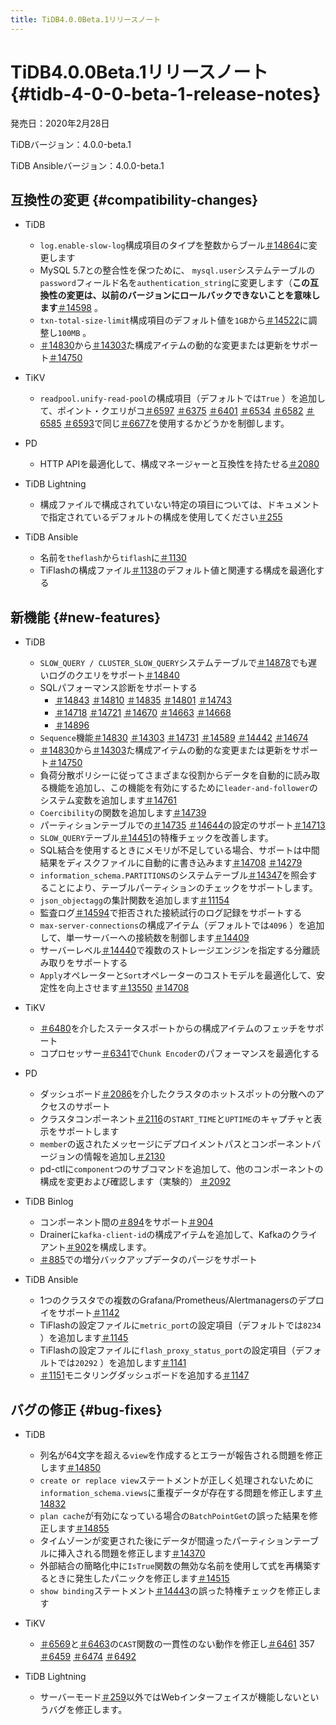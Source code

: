 ```yaml
---
title: TiDB4.0.0Beta.1リリースノート
---
```


# TiDB4.0.0Beta.1リリースノート {#tidb-4-0-0-beta-1-release-notes}

発売日：2020年2月28日

TiDBバージョン：4.0.0-beta.1

TiDB Ansibleバージョン：4.0.0-beta.1

## 互換性の変更 {#compatibility-changes}

-   TiDB
    -   `log.enable-slow-log`構成項目のタイプを整数からブール[＃14864](https://github.com/pingcap/tidb/pull/14864)に変更します
    -   MySQL 5.7との整合性を保つために、 `mysql.user`システムテーブルの`password`フィールド名を`authentication_string`に変更します（**この互換性の変更は、以前のバージョンにロールバックできないことを意味します**[＃14598](https://github.com/pingcap/tidb/pull/14598) 。
    -   `txn-total-size-limit`構成項目のデフォルト値を`1GB`から[＃14522](https://github.com/pingcap/tidb/pull/14522)に調整し`100MB` 。
    -   [＃14830](https://github.com/pingcap/tidb/pull/14830)から[＃14303](https://github.com/pingcap/tidb/pull/14303)た構成アイテムの動的な変更または更新をサポート[＃14750](https://github.com/pingcap/tidb/pull/14750)

-   TiKV
    -   `readpool.unify-read-pool`の構成項目（デフォルトでは`True` ）を追加して、ポイント・クエリがコ[＃6597](https://github.com/tikv/tikv/pull/6597) [＃6375](https://github.com/tikv/tikv/pull/6375) [＃6401](https://github.com/tikv/tikv/pull/6401) [＃6534](https://github.com/tikv/tikv/pull/6534) [＃6582](https://github.com/tikv/tikv/pull/6582) [＃6585](https://github.com/tikv/tikv/pull/6585) [＃6593](https://github.com/tikv/tikv/pull/6593)で同じ[＃6677](https://github.com/tikv/tikv/pull/6677)を使用するかどうかを制御します。

-   PD
    -   HTTP APIを最適化して、構成マネージャーと互換性を持たせる[＃2080](https://github.com/pingcap/pd/pull/2080)

-   TiDB Lightning
    -   構成ファイルで構成されていない特定の項目については、ドキュメントで指定されているデフォルトの構成を使用してください[＃255](https://github.com/pingcap/tidb-lightning/pull/255)

-   TiDB Ansible
    -   名前を`theflash`から`tiflash`に[＃1130](https://github.com/pingcap/tidb-ansible/pull/1130)
    -   TiFlashの構成ファイル[＃1138](https://github.com/pingcap/tidb-ansible/pull/1138)のデフォルト値と関連する構成を最適化する

## 新機能 {#new-features}

-   TiDB
    -   `SLOW_QUERY / CLUSTER_SLOW_QUERY`システムテーブルで[＃14878](https://github.com/pingcap/tidb/pull/14878)でも遅いログのクエリをサポート[＃14840](https://github.com/pingcap/tidb/pull/14840)
    -   SQLパフォーマンス診断をサポートする
        -   [＃14843](https://github.com/pingcap/tidb/pull/14843) [＃14810](https://github.com/pingcap/tidb/pull/14810) [＃14835](https://github.com/pingcap/tidb/pull/14835) [＃14801](https://github.com/pingcap/tidb/pull/14801) [＃14743](https://github.com/pingcap/tidb/pull/14743)
        -   [＃14718](https://github.com/pingcap/tidb/pull/14718) [＃14721](https://github.com/pingcap/tidb/pull/14721) [＃14670](https://github.com/pingcap/tidb/pull/14670) [＃14663](https://github.com/pingcap/tidb/pull/14663) [＃14668](https://github.com/pingcap/tidb/pull/14668)
        -   [＃14896](https://github.com/pingcap/tidb/pull/14896)
    -   `Sequence`機能[＃14830](https://github.com/pingcap/tidb/pull/14830) [＃14303](https://github.com/pingcap/tidb/pull/14303) [＃14731](https://github.com/pingcap/tidb/pull/14731) [＃14589](https://github.com/pingcap/tidb/pull/14589) [＃14442](https://github.com/pingcap/tidb/pull/14442) [＃14674](https://github.com/pingcap/tidb/pull/14674)
    -   [＃14830](https://github.com/pingcap/tidb/pull/14830)から[＃14303](https://github.com/pingcap/tidb/pull/14303)た構成アイテムの動的な変更または更新をサポート[＃14750](https://github.com/pingcap/tidb/pull/14750)
    -   負荷分散ポリシーに従ってさまざまな役割からデータを自動的に読み取る機能を追加し、この機能を有効にするために`leader-and-follower`のシステム変数を追加します[＃14761](https://github.com/pingcap/tidb/pull/14761)
    -   `Coercibility`の関数を追加します[＃14739](https://github.com/pingcap/tidb/pull/14739)
    -   パーティションテーブルでの[＃14735](https://github.com/pingcap/tidb/pull/14735) [＃14644](https://github.com/pingcap/tidb/pull/14644)の設定のサポート[＃14713](https://github.com/pingcap/tidb/pull/14713)
    -   `SLOW_QUERY`テーブル[＃14451](https://github.com/pingcap/tidb/pull/14451)の特権チェックを改善します。
    -   SQL結合を使用するときにメモリが不足している場合、サポートは中間結果をディスクファイルに自動的に書き込みます[＃14708](https://github.com/pingcap/tidb/pull/14708) [＃14279](https://github.com/pingcap/tidb/pull/14279)
    -   `information_schema.PARTITIONS`のシステムテーブル[＃14347](https://github.com/pingcap/tidb/pull/14347)を照会することにより、テーブルパーティションのチェックをサポートします。
    -   `json_objectagg`の集計関数を追加します[＃11154](https://github.com/pingcap/tidb/pull/11154)
    -   監査ログ[＃14594](https://github.com/pingcap/tidb/pull/14594)で拒否された接続試行のログ記録をサポートする
    -   `max-server-connections`の構成アイテム（デフォルトでは`4096` ）を追加して、単一サーバーへの接続数を制御します[＃14409](https://github.com/pingcap/tidb/pull/14409)
    -   サーバーレベル[＃14440](https://github.com/pingcap/tidb/pull/14440)で複数のストレージエンジンを指定する分離読み取りをサポートする
    -   `Apply`オペレーターと`Sort`オペレーターのコストモデルを最適化して、安定性を向上させます[＃13550](https://github.com/pingcap/tidb/pull/13550) [＃14708](https://github.com/pingcap/tidb/pull/14708)

-   TiKV
    -   [＃6480](https://github.com/tikv/tikv/pull/6480)を介したステータスポートからの構成アイテムのフェッチをサポート
    -   コプロセッサー[＃6341](https://github.com/tikv/tikv/pull/6341)で`Chunk Encoder`のパフォーマンスを最適化する

-   PD
    -   ダッシュボード[＃2086](https://github.com/pingcap/pd/pull/2086)を介したクラスタのホットスポットの分散へのアクセスのサポート
    -   クラスタコンポーネント[＃2116](https://github.com/pingcap/pd/pull/2116)の`START_TIME`と`UPTIME`のキャプチャと表示をサポートします
    -   `member`の返されたメッセージにデプロイメントパスとコンポーネントバージョンの情報を追加し[＃2130](https://github.com/pingcap/pd/pull/2130)
    -   pd-ctlに`component`つのサブコマンドを追加して、他のコンポーネントの構成を変更および確認します（実験的） [＃2092](https://github.com/pingcap/pd/pull/2092)

-   TiDB Binlog
    -   コンポーネント間の[＃894](https://github.com/pingcap/tidb-binlog/pull/894)をサポート[＃904](https://github.com/pingcap/tidb-binlog/pull/904)
    -   Drainerに`kafka-client-id`の構成アイテムを追加して、Kafkaのクライアント[＃902](https://github.com/pingcap/tidb-binlog/pull/902)を構成します。
    -   [＃885](https://github.com/pingcap/tidb-binlog/pull/885)での増分バックアップデータのパージをサポート

-   TiDB Ansible
    -   1つのクラスタでの複数のGrafana/Prometheus/Alertmanagersのデプロイをサポート[＃1142](https://github.com/pingcap/tidb-ansible/pull/1142)
    -   TiFlashの設定ファイルに`metric_port`の設定項目（デフォルトでは`8234` ）を追加します[＃1145](https://github.com/pingcap/tidb-ansible/pull/1145)
    -   TiFlashの設定ファイルに`flash_proxy_status_port`の設定項目（デフォルトでは`20292` ）を追加します[＃1141](https://github.com/pingcap/tidb-ansible/pull/1141)
    -   [＃1151](https://github.com/pingcap/tidb-ansible/pull/1151)モニタリングダッシュボードを追加する[＃1147](https://github.com/pingcap/tidb-ansible/pull/1147)

## バグの修正 {#bug-fixes}

-   TiDB
    -   列名が64文字を超える`view`を作成するとエラーが報告される問題を修正します[＃14850](https://github.com/pingcap/tidb/pull/14850)
    -   `create or replace view`ステートメントが正しく処理されないために`information_schema.views`に重複データが存在する問題を修正します[＃14832](https://github.com/pingcap/tidb/pull/14832)
    -   `plan cache`が有効になっている場合の`BatchPointGet`の誤った結果を修正します[＃14855](https://github.com/pingcap/tidb/pull/14855)
    -   タイムゾーンが変更された後にデータが間違ったパーティションテーブルに挿入される問題を修正します[＃14370](https://github.com/pingcap/tidb/pull/14370)
    -   外部結合の簡略化中に`IsTrue`関数の無効な名前を使用して式を再構築するときに発生したパニックを修正します[＃14515](https://github.com/pingcap/tidb/pull/14515)
    -   `show binding`ステートメント[＃14443](https://github.com/pingcap/tidb/pull/14443)の誤った特権チェックを修正します

-   TiKV
    -   [＃6569](https://github.com/tikv/tikv/pull/6569)と[＃6463](https://github.com/tikv/tikv/pull/6463)の`CAST`関数の一貫性のない動作を修正し[＃6461](https://github.com/tikv/tikv/pull/6461) 357 [＃6459](https://github.com/tikv/tikv/pull/6459) [＃6474](https://github.com/tikv/tikv/pull/6474) [＃6492](https://github.com/tikv/tikv/pull/6492)

-   TiDB Lightning
    -   サーバーモード[＃259](https://github.com/pingcap/tidb-lightning/pull/259)以外ではWebインターフェイスが機能しないというバグを修正します。
